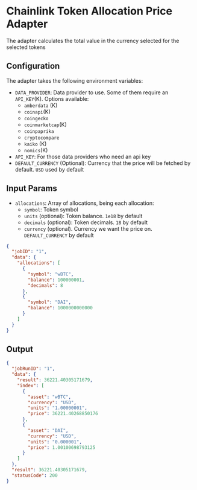 # Chainlink Token Allocation Price Adapter

The adapter calculates the total value in the currency selected for the selected tokens

## Configuration

The adapter takes the following environment variables:

- `DATA_PROVIDER`: Data provider to use. Some of them require an `API_KEY`(K). Options available:
    - `amberdata` (K)
    - `coinapi`(K)
    - `coingecko`
    - `coinmarketcap`(K)
    - `coinpaprika`
    - `cryptocompare`
    - `kaiko` (K)
    - `nomics`(K)
- `API_KEY`: For those data providers who need an api key
- `DEFAULT_CURRENCY` (Optional): Currency that the price will be fetched by default. `USD` used by default


## Input Params

- `allocations`: Array of allocations, being each allocation:
  - `symbol`: Token symbol
  - `units` (optional): Token balance. `1e18` by default
  - `decimals` (optional): Token decimals. `18` by default
  - `currency` (optional). Currency we want the price on. `DEFAULT_CURRENCY` by default


```json
{
  "jobID": "1",
  "data": {
    "allocations": [
      {
        "symbol": "wBTC",
        "balance": 100000001,
        "decimals": 8
      },
      {
        "symbol": "DAI",
        "balance": 1000000000000
      }
    ]
  }
}
```

## Output
```json
{
  "jobRunID": "1",
  "data": {
    "result": 36221.40305171679,
    "index": [
      {
        "asset": "wBTC",
        "currency": "USD",
        "units": "1.00000001",
        "price": 36221.40268850176
      },
      {
        "asset": "DAI",
        "currency": "USD",
        "units": "0.000001",
        "price": 1.00100698793125
      }
    ]
  },
  "result": 36221.40305171679,
  "statusCode": 200
}
```
